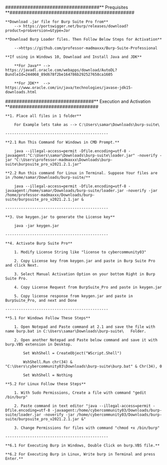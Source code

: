 ##################################** Prequisites **#############################################



	**Download .jar file for Burp Suite Pro from**
		--> https://portswigger.net/burp/releases/download?product=pro&version=&type=Jar

	**Download Burp Loader files. Then Follow Below Steps for Activation**

		-->https://github.com/professor-madmaxxx/Burp-Suite-Professional

	**If using in Windows 10, Download and Install Java and JDK**

		**For Java** --> https://javadl.oracle.com/webapps/download/AutoDL?BundleId=244068_89d678f2be164786b292527658ca1605

		**For JDK**  --> https://www.oracle.com/in/java/technologies/javase-jdk15-downloads.html



################################** Execution and Activation **################################

	

	**1. Place all files in 1 folder**

		For Example lets take as --> C:\Users\samar\Downloads\burp-suite\

	----------------------------------------------

	**2.1 Run This Command for Windows in CMD Prompt.**

		java --illegal-access=permit -Dfile.encoding=utf-8 -javaagent:"C:\Users\samar\Downloads\burp-suite\loader.jar" -noverify -jar "C:\Users\professor-madmaxxx\Downloads\burp-suite\burpsuite_pro_v2021.2.1.jar"

	**2.2 Run this command for Linux in Terminal. Suppose Your files are in /home/samar/Downloads/burp-suite/**

		java --illegal-access=permit -Dfile.encoding=utf-8 -javaagent:/home/samar/Downloads/burp-suite/loader.jar -noverify -jar /home/professor-madmaxxx/Downloads/burp-suite/burpsuite_pro_v2021.2.1.jar &

	----------------------------------------------

	**3. Use keygen.jar to generate the License key**

		java -jar keygen.jar

	----------------------------------------------

	**4. Activate Burp Suite Pro**

		1. Modify License String like "license to cybercommunity03"

		2. Copy License key from keygen.jar and paste in Burp Suite Pro and click Next.

		3. Select Manual Activation Option on your bottom Right in Burp Suite Pro.

		4. Copy License Request from BurpSuite_Pro and paste in keygen.jar

		5. Copy license response from keygen.jar and paste in BurpSuite_Pro, and next and Done

	----------------------------------------------

	**5.1 For Windows Follow These Steps**

		1. Open Notepad and Paste command at 2.1 and save the file with name burp.bat in C:\Users\samar\Downloads\burp-suite\   Folder.

		2. Open another Notepad and Paste below command and save it with burp.VBS extension in Desktop.

			Set WshShell = CreateObject("WScript.Shell")

			WshShell.Run chr(34) & "C:\Users\cybercommunity03\Downloads\burp-suite\burp.bat" & Chr(34), 0

			Set WshShell = Nothing

	**5.2 For Linux Follow these Steps**

		1. With Sudo Permissions, Create a file with command "gedit /bin/burp"

		2. Paste command in text editor "java --illegal-access=permit -Dfile.encoding=utf-8 -javaagent:/home/cybercommunity03/Downloads/burp-suite/loader.jar -noverify -jar /home/cybercommunity03/Downloads/burp-suite/burpsuite_pro_v2021.2.1.jar &"

		3. Change Permissions for files with command "chmod +x /bin/burp"

	----------------------------------------------

	**6.1 For Executing Burp in Windows, Double Click on burp.VBS file.**

	**6.2 For Executing Burp in Linux, Write burp in Terminal and press Enter.**
